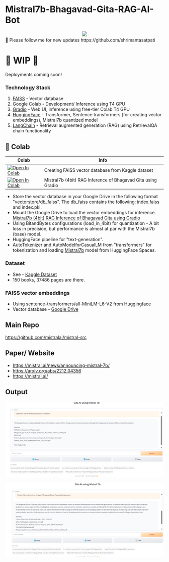 # Mistral7b-Bhagavad-Gita-RAG-AI-Bot
<div style="text-align:center;">
    <img src="path/to/your/image.jpeg" width="400">
</div>
🐣 Please follow me for new updates https://github.com/shrimantasatpati <br />

# 🚦 WIP 🚦
Deployments coming soon!

### Technology Stack
1. [FAISS](https://engineering.fb.com/2017/03/29/data-infrastructure/faiss-a-library-for-efficient-similarity-search/) - Vector database
2. Google Colab - Development/ Inference using T4 GPU
3. [Gradio](https://www.gradio.app/) - Web UI, inference using free-tier Colab T4 GPU
4. [HuggingFace](https://huggingface.co/) - Transformer, Sentence transformers (for creating vector embeddings), Mistral7b quantized model
5. [LangChain](https://www.langchain.com/) - Retrieval augmented generation (RAG) using RetrievalQA chain functionality 


## 🦒 Colab

| Colab | Info
| --- | --- |
[![Open In Colab](https://colab.research.google.com/assets/colab-badge.svg)](https://github.com/shrimantasatpati/Mistral7b-Bhagavad-Gita-RAG-AI-Bot/blob/main/Creating%20FAISS%20vector%20database%20for%20RAG.ipynb) | Creating FAISS vector database from Kaggle dataset
[![Open In Colab](https://colab.research.google.com/assets/colab-badge.svg)](https://github.com/shrimantasatpati/Mistral7b-Bhagavad-Gita-RAG-AI-Bot/blob/main/Mistral7b_Inference_RAG_Bhagavad_Gita.ipynb) | Mistral7b (4bit) RAG Inference of Bhagavad Gita using Gradio


- Store the vector database in your Google Drive in the following format "vectorstore/db_faiss". The db_faiss contains the following: index.faiss and index.pkl.
- Mount the Google Drive to load the vector embeddings for inference. [Mistral7b (4bit) RAG Inference of Bhagavad Gita using Gradio](https://github.com/shrimantasatpati/Mistral7b-Bhagavad-Gita-RAG-AI-Bot/blob/main/Mistral7b_Inference_RAG_Bhagavad_Gita.ipynb)
- Using BitandBytes configurations (load_in_4bit) for quantization - A bit loss in precision, but performance is almost at par with the Mistral7b (base) model.
- HuggingFace pipeline for "text-generation".
- AutoTokenizer and AutoModelforCasualLM from "transformers" for tokenization and loading [Mistral7b](https://huggingface.co/mistralai/Mistral-7B-Instruct-v0.1) model from HuggingFace Spaces.

### Dataset
- See - [Kaggle Dataset](https://www.kaggle.com/datasets/shrimantasatpati/bhagavad-gita-english)
- 150 books, 37486 pages are there.

### FAISS vector embeddings
- Using sentence-transformers/all-MiniLM-L6-V2 from [Huggingface](https://huggingface.co/sentence-transformers/all-MiniLM-L6-v2)
- Vector database - [Google Drive](https://drive.google.com/drive/folders/1SVZEN9426k0MPibo4CjhbBcG1ZRa-Oo1?usp=drive_link)

## Main Repo
https://github.com/mistralai/mistral-src <br />

## Paper/ Website
- https://mistral.ai/news/announcing-mistral-7b/ <br />
- https://arxiv.org/abs/2212.04356 <br />
- https://mistral.ai/

## Output
![Image1](assets/Image1.jpeg)

![Image2](assets/Image2.jpeg)
